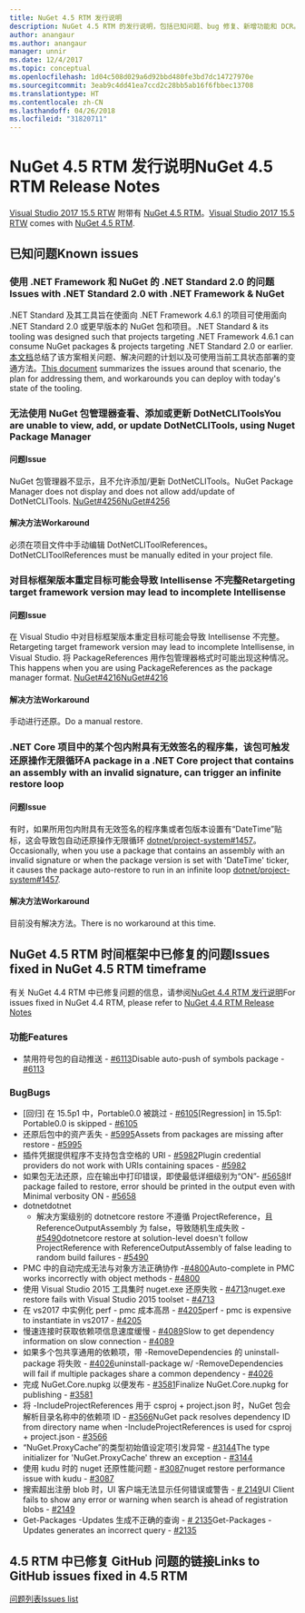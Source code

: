 ```yaml
---
title: NuGet 4.5 RTM 发行说明
description: NuGet 4.5 RTM 的发行说明，包括已知问题、bug 修复、新增功能和 DCR。
author: anangaur
ms.author: anangaur
manager: unnir
ms.date: 12/4/2017
ms.topic: conceptual
ms.openlocfilehash: 1d04c508d029a6d92bbd480fe3bd7dc14727970e
ms.sourcegitcommit: 3eab9c4dd41ea7ccd2c28bb5ab16f6fbbec13708
ms.translationtype: HT
ms.contentlocale: zh-CN
ms.lasthandoff: 04/26/2018
ms.locfileid: "31820711"
---
```

# <a name="nuget-45-rtm-release-notes"></a><span data-ttu-id="0266b-103">NuGet 4.5 RTM 发行说明</span><span class="sxs-lookup"><span data-stu-id="0266b-103">NuGet 4.5 RTM Release Notes</span></span>

<span data-ttu-id="0266b-104">[Visual Studio 2017 15.5 RTW](https://www.visualstudio.com/news/releasenotes/vs2017-relnotes) 附带有 [NuGet 4.5 RTM](https://dist.nuget.org/win-x86-commandline/v4.5.0/nuget.exe)。</span><span class="sxs-lookup"><span data-stu-id="0266b-104">[Visual Studio 2017 15.5 RTW](https://www.visualstudio.com/news/releasenotes/vs2017-relnotes) comes with [NuGet 4.5 RTM](https://dist.nuget.org/win-x86-commandline/v4.5.0/nuget.exe).</span></span>

## <a name="known-issues"></a><span data-ttu-id="0266b-105">已知问题</span><span class="sxs-lookup"><span data-stu-id="0266b-105">Known issues</span></span>

### <a name="issues-with-net-standard-20-with-net-framework--nuget"></a><span data-ttu-id="0266b-106">使用 .NET Framework 和 NuGet 的 .NET Standard 2.0 的问题</span><span class="sxs-lookup"><span data-stu-id="0266b-106">Issues with .NET Standard 2.0 with .NET Framework & NuGet</span></span> 

<span data-ttu-id="0266b-107">.NET Standard 及其工具旨在使面向 .NET Framework 4.6.1 的项目可使用面向 .NET Standard 2.0 或更早版本的 NuGet 包和项目。</span><span class="sxs-lookup"><span data-stu-id="0266b-107">.NET Standard & its tooling was designed such that projects targeting .NET Framework 4.6.1 can consume NuGet packages & projects targeting .NET Standard 2.0 or earlier.</span></span> <span data-ttu-id="0266b-108">[本文档](https://github.com/dotnet/standard/issues/481)总结了该方案相关问题、解决问题的计划以及可使用当前工具状态部署的变通方法。</span><span class="sxs-lookup"><span data-stu-id="0266b-108">[This document](https://github.com/dotnet/standard/issues/481) summarizes the issues around that scenario, the plan for addressing them, and workarounds you can deploy with today's state of the tooling.</span></span>

### <a name="you-are-unable-to-view-add-or-update-dotnetclitools-using-nuget-package-manager"></a><span data-ttu-id="0266b-109">无法使用 NuGet 包管理器查看、添加或更新 DotNetCLITools</span><span class="sxs-lookup"><span data-stu-id="0266b-109">You are unable to view, add, or update DotNetCLITools, using Nuget Package Manager</span></span>

#### <a name="issue"></a><span data-ttu-id="0266b-110">问题</span><span class="sxs-lookup"><span data-stu-id="0266b-110">Issue</span></span>

<span data-ttu-id="0266b-111">NuGet 包管理器不显示，且不允许添加/更新 DotNetCLITools。</span><span class="sxs-lookup"><span data-stu-id="0266b-111">NuGet Package Manager does not display and does not allow add/update of DotNetCLITools.</span></span> [<span data-ttu-id="0266b-112">NuGet#4256</span><span class="sxs-lookup"><span data-stu-id="0266b-112">NuGet#4256</span></span>](https://github.com/NuGet/Home/issues/4256)

#### <a name="workaround"></a><span data-ttu-id="0266b-113">解决方法</span><span class="sxs-lookup"><span data-stu-id="0266b-113">Workaround</span></span>

<span data-ttu-id="0266b-114">必须在项目文件中手动编辑 DotNetCLIToolReferences。</span><span class="sxs-lookup"><span data-stu-id="0266b-114">DotNetCLIToolReferences must be manually edited in your project file.</span></span>

### <a name="retargeting-target-framework-version-may-lead-to-incomplete-intellisense"></a><span data-ttu-id="0266b-115">对目标框架版本重定目标可能会导致 Intellisense 不完整</span><span class="sxs-lookup"><span data-stu-id="0266b-115">Retargeting target framework version may lead to incomplete Intellisense</span></span>

#### <a name="issue"></a><span data-ttu-id="0266b-116">问题</span><span class="sxs-lookup"><span data-stu-id="0266b-116">Issue</span></span>

<span data-ttu-id="0266b-117">在 Visual Studio 中对目标框架版本重定目标可能会导致 Intellisense 不完整。</span><span class="sxs-lookup"><span data-stu-id="0266b-117">Retargeting target framework version may lead to incomplete Intellisense, in Visual Studio.</span></span> <span data-ttu-id="0266b-118">将 PackageReferences 用作包管理器格式时可能出现这种情况。</span><span class="sxs-lookup"><span data-stu-id="0266b-118">This happens when you are using PackageReferences as the package manager format.</span></span> [<span data-ttu-id="0266b-119">NuGet#4216</span><span class="sxs-lookup"><span data-stu-id="0266b-119">NuGet#4216</span></span>](https://github.com/NuGet/Home/issues/4216)

#### <a name="workaround"></a><span data-ttu-id="0266b-120">解决方法</span><span class="sxs-lookup"><span data-stu-id="0266b-120">Workaround</span></span>

<span data-ttu-id="0266b-121">手动进行还原。</span><span class="sxs-lookup"><span data-stu-id="0266b-121">Do a manual restore.</span></span>

### <a name="a-package-in-a-net-core-project-that-contains-an-assembly-with-an-invalid-signature-can-trigger-an-infinite-restore-loop"></a><span data-ttu-id="0266b-122">.NET Core 项目中的某个包内附具有无效签名的程序集，该包可触发还原操作无限循环</span><span class="sxs-lookup"><span data-stu-id="0266b-122">A package in a .NET Core project that contains an assembly with an invalid signature, can trigger an infinite restore loop</span></span>

#### <a name="issue"></a><span data-ttu-id="0266b-123">问题</span><span class="sxs-lookup"><span data-stu-id="0266b-123">Issue</span></span>

<span data-ttu-id="0266b-124">有时，如果所用包内附具有无效签名的程序集或者包版本设置有“DateTime”贴标，这会导致包自动还原操作无限循环 [dotnet/project-system#1457](https://github.com/dotnet/project-system/issues/1457)。</span><span class="sxs-lookup"><span data-stu-id="0266b-124">Occasionally, when you use a package that contains an assembly with an invalid signature or when the package version is set with 'DateTime' ticker, it causes the package auto-restore to run in an infinite loop [dotnet/project-system#1457](https://github.com/dotnet/project-system/issues/1457).</span></span>

#### <a name="workaround"></a><span data-ttu-id="0266b-125">解决方法</span><span class="sxs-lookup"><span data-stu-id="0266b-125">Workaround</span></span>

<span data-ttu-id="0266b-126">目前没有解决方法。</span><span class="sxs-lookup"><span data-stu-id="0266b-126">There is no workaround at this time.</span></span>

## <a name="issues-fixed-in-nuget-45-rtm-timeframe"></a><span data-ttu-id="0266b-127">NuGet 4.5 RTM 时间框架中已修复的问题</span><span class="sxs-lookup"><span data-stu-id="0266b-127">Issues fixed in NuGet 4.5 RTM timeframe</span></span>

<span data-ttu-id="0266b-128">有关 NuGet 4.4 RTM 中已修复问题的信息，请参阅[NuGet 4.4 RTM 发行说明](../release-notes/nuget-4.4-RTM.md)</span><span class="sxs-lookup"><span data-stu-id="0266b-128">For issues fixed in NuGet 4.4 RTM, please refer to [NuGet 4.4 RTM Release Notes](../release-notes/nuget-4.4-RTM.md)</span></span> 

### <a name="features"></a><span data-ttu-id="0266b-129">功能</span><span class="sxs-lookup"><span data-stu-id="0266b-129">Features</span></span>

- <span data-ttu-id="0266b-130">禁用符号包的自动推送 - [#6113](https://github.com/NuGet/Home/issues/6113)</span><span class="sxs-lookup"><span data-stu-id="0266b-130">Disable auto-push of symbols package - [#6113](https://github.com/NuGet/Home/issues/6113)</span></span>

### <a name="bugs"></a><span data-ttu-id="0266b-131">Bug</span><span class="sxs-lookup"><span data-stu-id="0266b-131">Bugs</span></span>

- <span data-ttu-id="0266b-132">[回归] 在 15.5p1 中，Portable0.0 被跳过 - [#6105](https://github.com/NuGet/Home/issues/6105)</span><span class="sxs-lookup"><span data-stu-id="0266b-132">[Regression] in 15.5p1: Portable0.0 is skipped - [#6105](https://github.com/NuGet/Home/issues/6105)</span></span>
- <span data-ttu-id="0266b-133">还原后包中的资产丢失 - [#5995](https://github.com/NuGet/Home/issues/5995)</span><span class="sxs-lookup"><span data-stu-id="0266b-133">Assets from packages are missing after restore - [#5995](https://github.com/NuGet/Home/issues/5995)</span></span>
- <span data-ttu-id="0266b-134">插件凭据提供程序不支持包含空格的 URI - [#5982](https://github.com/NuGet/Home/issues/5982)</span><span class="sxs-lookup"><span data-stu-id="0266b-134">Plugin credential providers do not work with URIs containing spaces - [#5982](https://github.com/NuGet/Home/issues/5982)</span></span>
- <span data-ttu-id="0266b-135">如果包无法还原，应在输出中打印错误，即使最低详细级别为“ON”- [#5658](https://github.com/NuGet/Home/issues/5658)</span><span class="sxs-lookup"><span data-stu-id="0266b-135">If package failed to restore, error should be printed in the output even with Minimal verbosity ON - [#5658](https://github.com/NuGet/Home/issues/5658)</span></span>
- <span data-ttu-id="0266b-136">dotnet</span><span class="sxs-lookup"><span data-stu-id="0266b-136">dotnet</span></span>
  - <span data-ttu-id="0266b-137">解决方案级别的 dotnetcore restore 不遵循 ProjectReference，且 ReferenceOutputAssembly 为 false，导致随机生成失败 - [#5490](https://github.com/NuGet/Home/issues/5490)</span><span class="sxs-lookup"><span data-stu-id="0266b-137">dotnetcore restore at solution-level doesn't follow ProjectReference with ReferenceOutputAssembly of false leading to random build failures - [#5490](https://github.com/NuGet/Home/issues/5490)</span></span>
- <span data-ttu-id="0266b-138">PMC 中的自动完成无法与对象方法正确协作 -[#4800](https://github.com/NuGet/Home/issues/4800)</span><span class="sxs-lookup"><span data-stu-id="0266b-138">Auto-complete in PMC works incorrectly with object methods - [#4800](https://github.com/NuGet/Home/issues/4800)</span></span>
- <span data-ttu-id="0266b-139">使用 Visual Studio 2015 工具集时 nuget.exe 还原失败 - [#4713](https://github.com/NuGet/Home/issues/4713)</span><span class="sxs-lookup"><span data-stu-id="0266b-139">nuget.exe restore fails with Visual Studio 2015 toolset - [#4713](https://github.com/NuGet/Home/issues/4713)</span></span>
- <span data-ttu-id="0266b-140">在 vs2017 中实例化 perf - pmc 成本高昂 - [#4205](https://github.com/NuGet/Home/issues/4205)</span><span class="sxs-lookup"><span data-stu-id="0266b-140">perf - pmc is expensive to instantiate in vs2017 - [#4205](https://github.com/NuGet/Home/issues/4205)</span></span>
- <span data-ttu-id="0266b-141">慢速连接时获取依赖项信息速度缓慢 - [#4089](https://github.com/NuGet/Home/issues/4089)</span><span class="sxs-lookup"><span data-stu-id="0266b-141">Slow to get dependency information on slow connection - [#4089](https://github.com/NuGet/Home/issues/4089)</span></span>
- <span data-ttu-id="0266b-142">如果多个包共享通用的依赖项，带 -RemoveDependencies 的 uninstall-package 将失败 - [#4026](https://github.com/NuGet/Home/issues/4026)</span><span class="sxs-lookup"><span data-stu-id="0266b-142">uninstall-package w/ -RemoveDependencies will fail if multiple packages share a common dependency - [#4026](https://github.com/NuGet/Home/issues/4026)</span></span>
- <span data-ttu-id="0266b-143">完成 NuGet.Core.nupkg 以便发布 - [#3581](https://github.com/NuGet/Home/issues/3581)</span><span class="sxs-lookup"><span data-stu-id="0266b-143">Finalize NuGet.Core.nupkg for publishing - [#3581](https://github.com/NuGet/Home/issues/3581)</span></span>
- <span data-ttu-id="0266b-144">将 -IncludeProjectReferences 用于 csproj + project.json 时，NuGet 包会解析目录名称中的依赖项 ID - [#3566](https://github.com/NuGet/Home/issues/3566)</span><span class="sxs-lookup"><span data-stu-id="0266b-144">NuGet pack resolves dependency ID from directory name when -IncludeProjectReferences is used for csproj + project.json - [#3566](https://github.com/NuGet/Home/issues/3566)</span></span>
- <span data-ttu-id="0266b-145">“NuGet.ProxyCache”的类型初始值设定项引发异常 - [#3144](https://github.com/NuGet/Home/issues/3144)</span><span class="sxs-lookup"><span data-stu-id="0266b-145">The type initializer for 'NuGet.ProxyCache' threw an exception - [#3144](https://github.com/NuGet/Home/issues/3144)</span></span>
- <span data-ttu-id="0266b-146">使用 kudu 时的 nuget 还原性能问题 - [#3087](https://github.com/NuGet/Home/issues/3087)</span><span class="sxs-lookup"><span data-stu-id="0266b-146">nuget restore performance issue with kudu - [#3087](https://github.com/NuGet/Home/issues/3087)</span></span>
- <span data-ttu-id="0266b-147">搜索超出注册 blob 时，UI 客户端无法显示任何错误或警告 - [# 2149](https://github.com/NuGet/Home/issues/2149)</span><span class="sxs-lookup"><span data-stu-id="0266b-147">UI Client fails to show any error or warning when search is ahead of registration blobs - [#2149](https://github.com/NuGet/Home/issues/2149)</span></span>
- <span data-ttu-id="0266b-148">Get-Packages -Updates 生成不正确的查询 - [# 2135](https://github.com/NuGet/Home/issues/2135)</span><span class="sxs-lookup"><span data-stu-id="0266b-148">Get-Packages -Updates generates an incorrect query - [#2135](https://github.com/NuGet/Home/issues/2135)</span></span>

## <a name="links-to-github-issues-fixed-in-45-rtm"></a><span data-ttu-id="0266b-149">4.5 RTM 中已修复 GitHub 问题的链接</span><span class="sxs-lookup"><span data-stu-id="0266b-149">Links to GitHub issues fixed in 4.5 RTM</span></span>

[<span data-ttu-id="0266b-150">问题列表</span><span class="sxs-lookup"><span data-stu-id="0266b-150">Issues list</span></span>](https://github.com/NuGet/Home/issues?q=is%3Aissue+milestone%3A4.5+is%3Aclosed)
